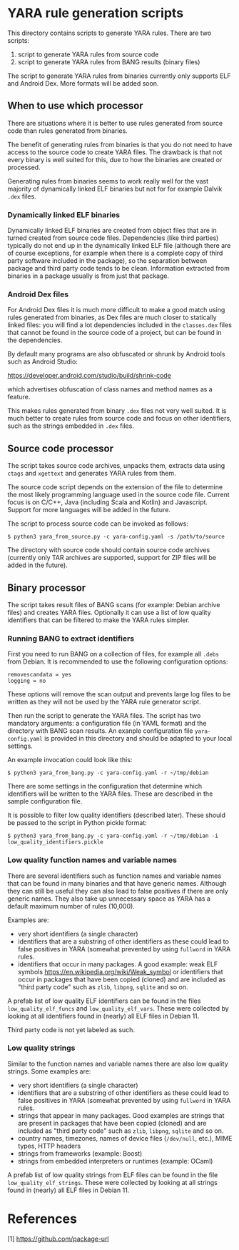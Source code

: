 # YARA rule generation scripts

This directory contains scripts to generate YARA rules. There are two scripts:

1. script to generate YARA rules from source code
2. script to generate YARA rules from BANG results (binary files)

The script to generate YARA rules from binaries currently only supports ELF
and Android Dex. More formats will be added soon.

## When to use which processor

There are situations where it is better to use rules generated from source
code than rules generated from binaries.

The benefit of generating rules from binaries is that you do not need to
have access to the source code to create YARA files. The drawback is that
not every binary is well suited for this, due to how the binaries are
created or processed.

Generating rules from binaries seems to work really well for the vast
majority of dynamically linked ELF binaries but not for for example
Dalvik `.dex` files.

### Dynamically linked ELF binaries

Dynamically linked ELF binaries are created from object files that are
in turned created from source code files. Dependencies (like third parties)
typically do not end up in the dynamically linked ELF file (although there
are of course exceptions, for example when there is a complete copy of
third party software included in the package), so the separation between
package and third party code tends to be clean. Information extracted from
binaries in a package usually is from just that package.

### Android Dex files

For Android Dex files it is much more difficult to make a good match using
rules generated from binaries, as Dex files are much closer to statically
linked files: you will find a lot dependencies included in the `classes.dex`
files that cannot be found in the source code of a project, but can be found
in the dependencies.

By default many programs are also obfuscated or shrunk by Android tools
such as Android Studio:

<https://developer.android.com/studio/build/shrink-code>

which advertises obfuscation of class names and method names as a feature.

This makes rules generated from binary `.dex` files not very well suited.
It is much better to create rules from source code and focus on other
identifiers, such as the strings embedded in `.dex` files.

## Source code processor

The script takes source code archives, unpacks them, extracts data using
`ctags` and `xgettext` and generates YARA rules from them.

The source code script depends on the extension of the file to determine
the most likely programming language used in the source code file. Current
focus is on C/C++, Java (including Scala and Kotlin) and Javascript. Support
for more languages will be added in the future.

The script to process source code can be invoked as follows:

    $ python3 yara_from_source.py -c yara-config.yaml -s /path/to/source

The directory with source code should contain source code archives (currently
only TAR archives are supported, support for ZIP files will be added in the
future).

## Binary processor

The script takes result files of BANG scans (for example: Debian archive
files) and creates YARA files. Optionally it can use a list of low quality
identifiers that can be filtered to make the YARA rules simpler.

### Running BANG to extract identifiers

First you need to run BANG on a collection of files, for example all `.debs`
from Debian. It is recommended to use the following configuration options:

    removescandata = yes
    logging = no

These options will remove the scan output and prevents large log files to
be written as they will not be used by the YARA rule generator script.

Then run the script to generate the YARA files. The script has two mandatory
arguments: a configuration file (in YAML format) and the directory with BANG
scan results. An exanple configuration file `yara-config.yaml` is provided
in this directory and should be adapted to your local settings.

An example invocation could look like this:

    $ python3 yara_from_bang.py -c yara-config.yaml -r ~/tmp/debian

There are some settings in the configuration that determine which identifiers
will be written to the YARA files. These are described in the sample
configuration file.

It is possible to filter low quality identifiers (described later). These
should be passed to the script in Python pickle format:

    $ python3 yara_from_bang.py -c yara-config.yaml -r ~/tmp/debian -i low_quality_identifiers.pickle

### Low quality function names and variable names

There are several identifiers such as function names and variable names
that can be found in many binaries and that have generic names. Although
they can still be useful they can also lead to false positives if there are
only generic names. They also take up unnecessary space as YARA has a default
maximum number of rules (10,000).

Examples are:

* very short identifiers (a single character)
* identifiers that are a substring of other identifiers as these could lead to
  false positives in YARA (somewhat prevented by using `fullword` in YARA
  rules.
* identifiers that occur in many packages. A good example: weak ELF symbols
  <https://en.wikipedia.org/wiki/Weak_symbol> or identifiers that occur in
  packages that have been copied (cloned) and are included as "third party
  code" such as `zlib`, `libpng`, `sqlite` and so on.

A prefab list of low quality ELF identifiers can be found in the files
`low_quality_elf_funcs` and `low_quality_elf_vars`. These were collected by
looking at all identifiers found in (nearly) all ELF files in Debian 11.

Third party code is not yet labeled as such.

### Low quality strings

Similar to the function names and variable names there are also low quality
strings. Some examples are:

* very short identifiers (a single character)
* identifiers that are a substring of other identifiers as these could lead to
  false positives in YARA (somewhat prevented by using `fullword` in YARA
  rules.
* strings that appear in many packages. Good examples are strings that are
  present in packages that have been copied (cloned) and are included as "third
  party code" such as `zlib`, `libpng`, `sqlite` and so on.
* country names, timezones, names of device files (`/dev/null`, etc.),
  MIME types, HTTP headers
* strings from frameworks (example: Boost)
* strings from embedded interpreters or runtimes (example: OCaml)


A prefab list of low quality strings from ELF files can be found in the file
`low_quality_elf_strings`. These were collected by looking at all strings
found in (nearly) all ELF files in Debian 11.

# References

[1] https://github.com/package-url

